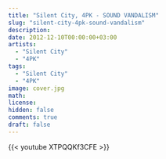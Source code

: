 ```yaml
---
title: "Silent City, 4PK - SOUND VANDALISM" 
slug: "silent-city-4pk-sound-vandalism"
description: 
date: 2012-12-10T00:00:00+03:00
artists:
  - "Silent City"
  - "4PK"
tags:
  - "Silent City"
  - "4PK"
image: cover.jpg
math: 
license: 
hidden: false
comments: true
draft: false
---
```


{{< youtube XTPQQKf3CFE >}}
